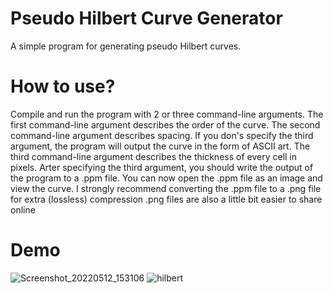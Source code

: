 # Pseudo Hilbert Curve Generator
A simple program for generating pseudo Hilbert curves.

# How to use?
Compile and run the program with 2 or three command-line arguments.
The first command-line argument describes the order of the curve.
The second command-line argument describes spacing.
If you don's specify the third argument, the program will output the curve in the form of ASCII art.
The third command-line argument describes the thickness of every cell in pixels.
Arter specifying the third argument, you should write the output of the program to a .ppm file. 
You can now open the .ppm file as an image and view the curve.
I strongly recommend converting the .ppm file to a .png file for extra (lossless) compression 
.png files are also a little bit easier to share online

# Demo
![Screenshot_20220512_153106](https://user-images.githubusercontent.com/46052668/168065228-3fd76fe1-79af-4246-b8af-8da61784fa8b.png)
![hilbert](https://user-images.githubusercontent.com/46052668/168064748-b647443a-1369-4f9f-90c9-193df3bff168.png)
